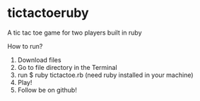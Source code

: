 # tictactoeruby
A tic tac toe game for two players built in ruby

How to run?
1. Download files
2. Go to file directory in the Terminal
3. run $ ruby tictactoe.rb (need ruby installed in your machine)
4. Play!
5. Follow be on github!

